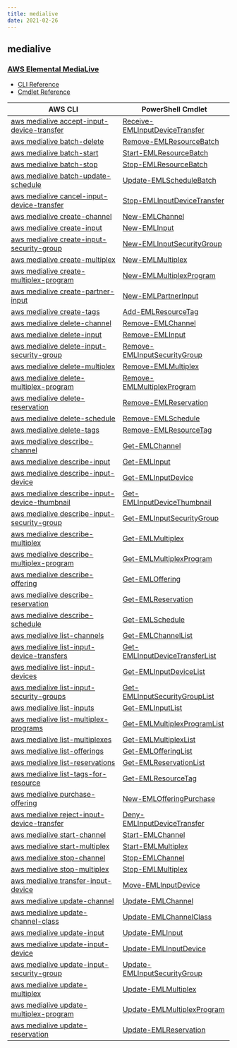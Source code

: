 ```yaml
---
title: medialive
date: 2021-02-26
---
```


## medialive

### [AWS Elemental MediaLive](https://aws.amazon.com/medialive/)

* [CLI Reference](https://docs.aws.amazon.com/cli/latest/reference/medialive/index.html)
* [Cmdlet Reference](https://docs.aws.amazon.com/powershell/latest/reference/items/AWS_Elemental_MediaLive_cmdlets.html)

|AWS CLI|PowerShell Cmdlet|
|----|----|
|[aws medialive accept-input-device-transfer](https://docs.aws.amazon.com/cli/latest/reference/medialive/accept-input-device-transfer.html)|[Receive-EMLInputDeviceTransfer](https://docs.aws.amazon.com/powershell/latest/reference/items/Receive-EMLInputDeviceTransfer.html)|
|[aws medialive batch-delete](https://docs.aws.amazon.com/cli/latest/reference/medialive/batch-delete.html)|[Remove-EMLResourceBatch](https://docs.aws.amazon.com/powershell/latest/reference/items/Remove-EMLResourceBatch.html)|
|[aws medialive batch-start](https://docs.aws.amazon.com/cli/latest/reference/medialive/batch-start.html)|[Start-EMLResourceBatch](https://docs.aws.amazon.com/powershell/latest/reference/items/Start-EMLResourceBatch.html)|
|[aws medialive batch-stop](https://docs.aws.amazon.com/cli/latest/reference/medialive/batch-stop.html)|[Stop-EMLResourceBatch](https://docs.aws.amazon.com/powershell/latest/reference/items/Stop-EMLResourceBatch.html)|
|[aws medialive batch-update-schedule](https://docs.aws.amazon.com/cli/latest/reference/medialive/batch-update-schedule.html)|[Update-EMLScheduleBatch](https://docs.aws.amazon.com/powershell/latest/reference/items/Update-EMLScheduleBatch.html)|
|[aws medialive cancel-input-device-transfer](https://docs.aws.amazon.com/cli/latest/reference/medialive/cancel-input-device-transfer.html)|[Stop-EMLInputDeviceTransfer](https://docs.aws.amazon.com/powershell/latest/reference/items/Stop-EMLInputDeviceTransfer.html)|
|[aws medialive create-channel](https://docs.aws.amazon.com/cli/latest/reference/medialive/create-channel.html)|[New-EMLChannel](https://docs.aws.amazon.com/powershell/latest/reference/items/New-EMLChannel.html)|
|[aws medialive create-input](https://docs.aws.amazon.com/cli/latest/reference/medialive/create-input.html)|[New-EMLInput](https://docs.aws.amazon.com/powershell/latest/reference/items/New-EMLInput.html)|
|[aws medialive create-input-security-group](https://docs.aws.amazon.com/cli/latest/reference/medialive/create-input-security-group.html)|[New-EMLInputSecurityGroup](https://docs.aws.amazon.com/powershell/latest/reference/items/New-EMLInputSecurityGroup.html)|
|[aws medialive create-multiplex](https://docs.aws.amazon.com/cli/latest/reference/medialive/create-multiplex.html)|[New-EMLMultiplex](https://docs.aws.amazon.com/powershell/latest/reference/items/New-EMLMultiplex.html)|
|[aws medialive create-multiplex-program](https://docs.aws.amazon.com/cli/latest/reference/medialive/create-multiplex-program.html)|[New-EMLMultiplexProgram](https://docs.aws.amazon.com/powershell/latest/reference/items/New-EMLMultiplexProgram.html)|
|[aws medialive create-partner-input](https://docs.aws.amazon.com/cli/latest/reference/medialive/create-partner-input.html)|[New-EMLPartnerInput](https://docs.aws.amazon.com/powershell/latest/reference/items/New-EMLPartnerInput.html)|
|[aws medialive create-tags](https://docs.aws.amazon.com/cli/latest/reference/medialive/create-tags.html)|[Add-EMLResourceTag](https://docs.aws.amazon.com/powershell/latest/reference/items/Add-EMLResourceTag.html)|
|[aws medialive delete-channel](https://docs.aws.amazon.com/cli/latest/reference/medialive/delete-channel.html)|[Remove-EMLChannel](https://docs.aws.amazon.com/powershell/latest/reference/items/Remove-EMLChannel.html)|
|[aws medialive delete-input](https://docs.aws.amazon.com/cli/latest/reference/medialive/delete-input.html)|[Remove-EMLInput](https://docs.aws.amazon.com/powershell/latest/reference/items/Remove-EMLInput.html)|
|[aws medialive delete-input-security-group](https://docs.aws.amazon.com/cli/latest/reference/medialive/delete-input-security-group.html)|[Remove-EMLInputSecurityGroup](https://docs.aws.amazon.com/powershell/latest/reference/items/Remove-EMLInputSecurityGroup.html)|
|[aws medialive delete-multiplex](https://docs.aws.amazon.com/cli/latest/reference/medialive/delete-multiplex.html)|[Remove-EMLMultiplex](https://docs.aws.amazon.com/powershell/latest/reference/items/Remove-EMLMultiplex.html)|
|[aws medialive delete-multiplex-program](https://docs.aws.amazon.com/cli/latest/reference/medialive/delete-multiplex-program.html)|[Remove-EMLMultiplexProgram](https://docs.aws.amazon.com/powershell/latest/reference/items/Remove-EMLMultiplexProgram.html)|
|[aws medialive delete-reservation](https://docs.aws.amazon.com/cli/latest/reference/medialive/delete-reservation.html)|[Remove-EMLReservation](https://docs.aws.amazon.com/powershell/latest/reference/items/Remove-EMLReservation.html)|
|[aws medialive delete-schedule](https://docs.aws.amazon.com/cli/latest/reference/medialive/delete-schedule.html)|[Remove-EMLSchedule](https://docs.aws.amazon.com/powershell/latest/reference/items/Remove-EMLSchedule.html)|
|[aws medialive delete-tags](https://docs.aws.amazon.com/cli/latest/reference/medialive/delete-tags.html)|[Remove-EMLResourceTag](https://docs.aws.amazon.com/powershell/latest/reference/items/Remove-EMLResourceTag.html)|
|[aws medialive describe-channel](https://docs.aws.amazon.com/cli/latest/reference/medialive/describe-channel.html)|[Get-EMLChannel](https://docs.aws.amazon.com/powershell/latest/reference/items/Get-EMLChannel.html)|
|[aws medialive describe-input](https://docs.aws.amazon.com/cli/latest/reference/medialive/describe-input.html)|[Get-EMLInput](https://docs.aws.amazon.com/powershell/latest/reference/items/Get-EMLInput.html)|
|[aws medialive describe-input-device](https://docs.aws.amazon.com/cli/latest/reference/medialive/describe-input-device.html)|[Get-EMLInputDevice](https://docs.aws.amazon.com/powershell/latest/reference/items/Get-EMLInputDevice.html)|
|[aws medialive describe-input-device-thumbnail](https://docs.aws.amazon.com/cli/latest/reference/medialive/describe-input-device-thumbnail.html)|[Get-EMLInputDeviceThumbnail](https://docs.aws.amazon.com/powershell/latest/reference/items/Get-EMLInputDeviceThumbnail.html)|
|[aws medialive describe-input-security-group](https://docs.aws.amazon.com/cli/latest/reference/medialive/describe-input-security-group.html)|[Get-EMLInputSecurityGroup](https://docs.aws.amazon.com/powershell/latest/reference/items/Get-EMLInputSecurityGroup.html)|
|[aws medialive describe-multiplex](https://docs.aws.amazon.com/cli/latest/reference/medialive/describe-multiplex.html)|[Get-EMLMultiplex](https://docs.aws.amazon.com/powershell/latest/reference/items/Get-EMLMultiplex.html)|
|[aws medialive describe-multiplex-program](https://docs.aws.amazon.com/cli/latest/reference/medialive/describe-multiplex-program.html)|[Get-EMLMultiplexProgram](https://docs.aws.amazon.com/powershell/latest/reference/items/Get-EMLMultiplexProgram.html)|
|[aws medialive describe-offering](https://docs.aws.amazon.com/cli/latest/reference/medialive/describe-offering.html)|[Get-EMLOffering](https://docs.aws.amazon.com/powershell/latest/reference/items/Get-EMLOffering.html)|
|[aws medialive describe-reservation](https://docs.aws.amazon.com/cli/latest/reference/medialive/describe-reservation.html)|[Get-EMLReservation](https://docs.aws.amazon.com/powershell/latest/reference/items/Get-EMLReservation.html)|
|[aws medialive describe-schedule](https://docs.aws.amazon.com/cli/latest/reference/medialive/describe-schedule.html)|[Get-EMLSchedule](https://docs.aws.amazon.com/powershell/latest/reference/items/Get-EMLSchedule.html)|
|[aws medialive list-channels](https://docs.aws.amazon.com/cli/latest/reference/medialive/list-channels.html)|[Get-EMLChannelList](https://docs.aws.amazon.com/powershell/latest/reference/items/Get-EMLChannelList.html)|
|[aws medialive list-input-device-transfers](https://docs.aws.amazon.com/cli/latest/reference/medialive/list-input-device-transfers.html)|[Get-EMLInputDeviceTransferList](https://docs.aws.amazon.com/powershell/latest/reference/items/Get-EMLInputDeviceTransferList.html)|
|[aws medialive list-input-devices](https://docs.aws.amazon.com/cli/latest/reference/medialive/list-input-devices.html)|[Get-EMLInputDeviceList](https://docs.aws.amazon.com/powershell/latest/reference/items/Get-EMLInputDeviceList.html)|
|[aws medialive list-input-security-groups](https://docs.aws.amazon.com/cli/latest/reference/medialive/list-input-security-groups.html)|[Get-EMLInputSecurityGroupList](https://docs.aws.amazon.com/powershell/latest/reference/items/Get-EMLInputSecurityGroupList.html)|
|[aws medialive list-inputs](https://docs.aws.amazon.com/cli/latest/reference/medialive/list-inputs.html)|[Get-EMLInputList](https://docs.aws.amazon.com/powershell/latest/reference/items/Get-EMLInputList.html)|
|[aws medialive list-multiplex-programs](https://docs.aws.amazon.com/cli/latest/reference/medialive/list-multiplex-programs.html)|[Get-EMLMultiplexProgramList](https://docs.aws.amazon.com/powershell/latest/reference/items/Get-EMLMultiplexProgramList.html)|
|[aws medialive list-multiplexes](https://docs.aws.amazon.com/cli/latest/reference/medialive/list-multiplexes.html)|[Get-EMLMultiplexList](https://docs.aws.amazon.com/powershell/latest/reference/items/Get-EMLMultiplexList.html)|
|[aws medialive list-offerings](https://docs.aws.amazon.com/cli/latest/reference/medialive/list-offerings.html)|[Get-EMLOfferingList](https://docs.aws.amazon.com/powershell/latest/reference/items/Get-EMLOfferingList.html)|
|[aws medialive list-reservations](https://docs.aws.amazon.com/cli/latest/reference/medialive/list-reservations.html)|[Get-EMLReservationList](https://docs.aws.amazon.com/powershell/latest/reference/items/Get-EMLReservationList.html)|
|[aws medialive list-tags-for-resource](https://docs.aws.amazon.com/cli/latest/reference/medialive/list-tags-for-resource.html)|[Get-EMLResourceTag](https://docs.aws.amazon.com/powershell/latest/reference/items/Get-EMLResourceTag.html)|
|[aws medialive purchase-offering](https://docs.aws.amazon.com/cli/latest/reference/medialive/purchase-offering.html)|[New-EMLOfferingPurchase](https://docs.aws.amazon.com/powershell/latest/reference/items/New-EMLOfferingPurchase.html)|
|[aws medialive reject-input-device-transfer](https://docs.aws.amazon.com/cli/latest/reference/medialive/reject-input-device-transfer.html)|[Deny-EMLInputDeviceTransfer](https://docs.aws.amazon.com/powershell/latest/reference/items/Deny-EMLInputDeviceTransfer.html)|
|[aws medialive start-channel](https://docs.aws.amazon.com/cli/latest/reference/medialive/start-channel.html)|[Start-EMLChannel](https://docs.aws.amazon.com/powershell/latest/reference/items/Start-EMLChannel.html)|
|[aws medialive start-multiplex](https://docs.aws.amazon.com/cli/latest/reference/medialive/start-multiplex.html)|[Start-EMLMultiplex](https://docs.aws.amazon.com/powershell/latest/reference/items/Start-EMLMultiplex.html)|
|[aws medialive stop-channel](https://docs.aws.amazon.com/cli/latest/reference/medialive/stop-channel.html)|[Stop-EMLChannel](https://docs.aws.amazon.com/powershell/latest/reference/items/Stop-EMLChannel.html)|
|[aws medialive stop-multiplex](https://docs.aws.amazon.com/cli/latest/reference/medialive/stop-multiplex.html)|[Stop-EMLMultiplex](https://docs.aws.amazon.com/powershell/latest/reference/items/Stop-EMLMultiplex.html)|
|[aws medialive transfer-input-device](https://docs.aws.amazon.com/cli/latest/reference/medialive/transfer-input-device.html)|[Move-EMLInputDevice](https://docs.aws.amazon.com/powershell/latest/reference/items/Move-EMLInputDevice.html)|
|[aws medialive update-channel](https://docs.aws.amazon.com/cli/latest/reference/medialive/update-channel.html)|[Update-EMLChannel](https://docs.aws.amazon.com/powershell/latest/reference/items/Update-EMLChannel.html)|
|[aws medialive update-channel-class](https://docs.aws.amazon.com/cli/latest/reference/medialive/update-channel-class.html)|[Update-EMLChannelClass](https://docs.aws.amazon.com/powershell/latest/reference/items/Update-EMLChannelClass.html)|
|[aws medialive update-input](https://docs.aws.amazon.com/cli/latest/reference/medialive/update-input.html)|[Update-EMLInput](https://docs.aws.amazon.com/powershell/latest/reference/items/Update-EMLInput.html)|
|[aws medialive update-input-device](https://docs.aws.amazon.com/cli/latest/reference/medialive/update-input-device.html)|[Update-EMLInputDevice](https://docs.aws.amazon.com/powershell/latest/reference/items/Update-EMLInputDevice.html)|
|[aws medialive update-input-security-group](https://docs.aws.amazon.com/cli/latest/reference/medialive/update-input-security-group.html)|[Update-EMLInputSecurityGroup](https://docs.aws.amazon.com/powershell/latest/reference/items/Update-EMLInputSecurityGroup.html)|
|[aws medialive update-multiplex](https://docs.aws.amazon.com/cli/latest/reference/medialive/update-multiplex.html)|[Update-EMLMultiplex](https://docs.aws.amazon.com/powershell/latest/reference/items/Update-EMLMultiplex.html)|
|[aws medialive update-multiplex-program](https://docs.aws.amazon.com/cli/latest/reference/medialive/update-multiplex-program.html)|[Update-EMLMultiplexProgram](https://docs.aws.amazon.com/powershell/latest/reference/items/Update-EMLMultiplexProgram.html)|
|[aws medialive update-reservation](https://docs.aws.amazon.com/cli/latest/reference/medialive/update-reservation.html)|[Update-EMLReservation](https://docs.aws.amazon.com/powershell/latest/reference/items/Update-EMLReservation.html)|

